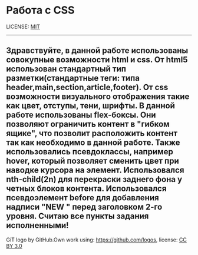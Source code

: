 # Работа с CSS

LICENSE: [MIT](./license.md)

---
Здравствуйте, в данной работе использованы совокупные возможности html и css. 
От html5 использован стандартный тип разметки(стандартные теги: типа header,main,section,article,footer). 
От css возможности визуального отображения такие как цвет, отступы, тени, шрифты. В данной работе использованы  flex-боксы. Они позволяют ограничить  контент в "гибком ящике", что позволит расположить контент так как необходимо в данной работе. 
Также использовались псевдоклассы, например hover, который позволяет сменить цвет при наводке курсора на элемент. Использовался nth-child(2n) для перекраски заднего фона у четных блоков контента. Использовался псевдоэлемент before для добавления надписи "NEW " перед заголовком 2-го уровня.
Считаю все пункты задания исполненными!
---

GiT logo by GitHub.Own work using: https://github.com/logos, 
license: [CC BY 3.0](https://creativecommons.org/licenses/by/3.0/deed.ru)
